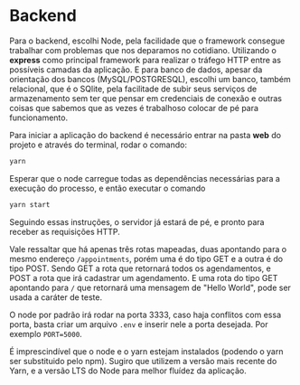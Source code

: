 # Backend

Para o backend, escolhi Node, pela facilidade que o framework consegue trabalhar com problemas que nos deparamos no cotidiano.
Utilizando o **express** como principal framework para realizar o tráfego HTTP entre as possíveis camadas da aplicação.
E para banco de dados, apesar da orientação dos bancos (MySQL/POSTGRESQL), escolhi um banco, também relacional, que é o SQlite, pela facilitade de subir seus serviços de armazenamento sem ter que pensar em credenciais de conexão e outras coisas que sabemos que as vezes é trabalhoso colocar de pé para funcionamento.

Para iniciar a aplicação do backend é necessário entrar na pasta **web** do projeto e através do terminal, rodar o comando:
```javascript
yarn
```
Esperar que o node carregue todas as dependências necessárias para a execução do processo, e então executar o comando
```javascript
yarn start
```
Seguindo essas instruções, o servidor já estará de pé, e pronto para receber as requisições HTTP.

Vale ressaltar que há apenas três rotas mapeadas, duas apontando para o mesmo endereço ```/appointments```, porém uma é do tipo GET e a outra é do tipo POST. Sendo GET a rota que retornará todos os agendamentos, e POST a rota que irá cadastrar um agendamento. E uma rota do tipo GET apontando para ```/``` que retornará uma mensagem de "Hello World", pode ser usada a caráter de teste.

O node por padrão irá rodar na porta 3333, caso haja conflitos com essa porta, basta criar um arquivo ```.env``` e inserir nele a porta desejada. Por exemplo ```PORT=5000```.

É imprescindível que o node e o yarn estejam instalados (podendo o yarn ser substituido pelo npm). Sugiro que utilizem a versão mais recente do Yarn, e a versão LTS do Node para melhor fluídez da aplicação.
